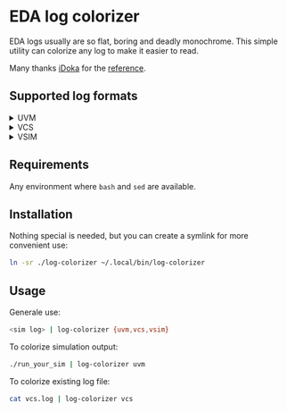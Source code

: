 # EDA log colorizer

EDA logs usually are so flat, boring and deadly monochrome. This simple utility can colorize any log to make it easier to read.

Many thanks [iDoka](https://github.com/iDoka) for the [reference](http://idoka.ru/blog/posts/colorize-fpga-vivado-log/).

## Supported log formats

<details>
  <summary>UVM</summary>

  ![uvm](img/uvm.png)
</details>

<details>
  <summary>VCS</summary>

  ![vcs](img/vcs.png)
</details>

<details>
  <summary>VSIM</summary>

  ![vsim](img/vsim.png)
</details>

## Requirements

Any environment where `bash` and `sed` are available.

## Installation

Nothing special is needed, but you can create a symlink for more convenient use:

```bash
ln -sr ./log-colorizer ~/.local/bin/log-colorizer
```

## Usage

Generale use:

```bash
<sim log> | log-colorizer {uvm,vcs,vsim}
```

To colorize simulation output:

```bash
./run_your_sim | log-colorizer uvm
```

To colorize existing log file:

```bash
cat vcs.log | log-colorizer vcs
```

